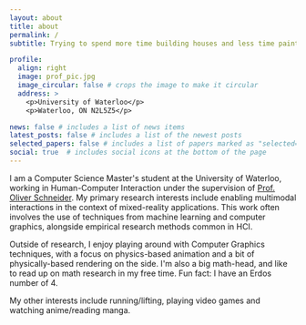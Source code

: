 ```yaml
---
layout: about
title: about
permalink: /
subtitle: Trying to spend more time building houses and less time painting walls.

profile:
  align: right
  image: prof_pic.jpg
  image_circular: false # crops the image to make it circular
  address: >
    <p>University of Waterloo</p>
    <p>Waterloo, ON N2L5Z5</p>

news: false # includes a list of news items
latest_posts: false # includes a list of the newest posts
selected_papers: false # includes a list of papers marked as "selected={true}"
social: true  # includes social icons at the bottom of the page
---
```

I am a Computer Science Master's student at the University of Waterloo, working in Human-Computer Interaction under the supervision of [Prof. Oliver Schneider](http://oliverschneider.ca). My primary research interests include enabling multimodal interactions in the context of mixed-reality applications. This work often involves the use of techniques from machine learning and computer graphics, alongside empirical research methods common in HCI. 

Outside of research, I enjoy playing around with Computer Graphics techniques, with a focus on physics-based animation and a bit of physically-based rendering on the side. I'm also a big math-head, and like to read up on math research in my free time. Fun fact: I have an Erdos number of 4. 

My other interests include running/lifting, playing video games and watching anime/reading manga.
